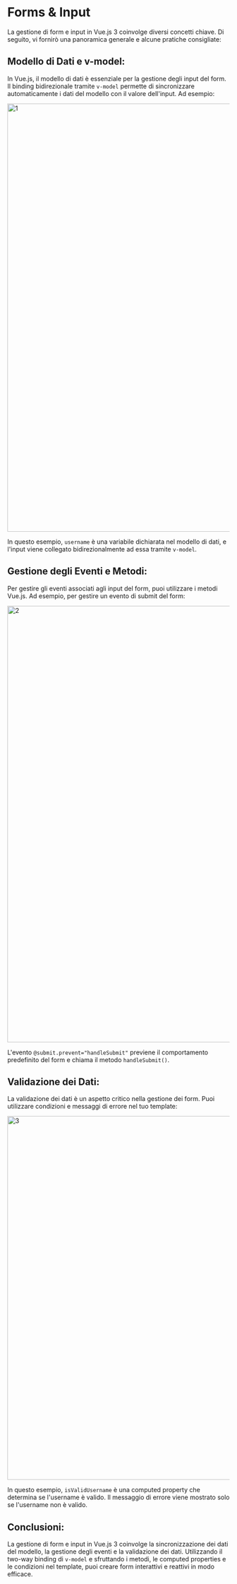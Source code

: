 # Forms & Input

La gestione di form e input in Vue.js 3 coinvolge diversi concetti chiave. 
Di seguito, vi fornirò una panoramica generale e alcune pratiche consigliate:

## Modello di Dati e v-model:

In Vue.js, il modello di dati è essenziale per la gestione degli input del form. Il binding bidirezionale tramite `v-model` permette di sincronizzare automaticamente i dati del modello con il valore dell'input. Ad esempio:

<img width="970" alt="1" src="https://github.com/simonedimeglio/vue-starter-pack-vol-1/assets/78272736/2767853b-3000-40ba-9550-a34a25e65560">

In questo esempio, `username` è una variabile dichiarata nel modello di dati, e l'input viene collegato bidirezionalmente ad essa tramite `v-model`.

## Gestione degli Eventi e Metodi:

Per gestire gli eventi associati agli input del form, puoi utilizzare i metodi Vue.js. Ad esempio, per gestire un evento di submit del form:

<img width="989" alt="2" src="https://github.com/simonedimeglio/vue-starter-pack-vol-1/assets/78272736/517f4a80-a29e-488f-a6b2-f255c0508c57">

L'evento `@submit.prevent="handleSubmit"` previene il comportamento predefinito del form e chiama il metodo `handleSubmit()`.

## Validazione dei Dati:

La validazione dei dati è un aspetto critico nella gestione dei form. Puoi utilizzare condizioni e messaggi di errore nel tuo template:

<img width="824" alt="3" src="https://github.com/simonedimeglio/vue-starter-pack-vol-1/assets/78272736/648d9305-c682-48ce-9d99-e3248c8b7ca2">

In questo esempio, `isValidUsername` è una computed property che determina se l'username è valido. Il messaggio di errore viene mostrato solo se l'username non è valido.

## Conclusioni:

La gestione di form e input in Vue.js 3 coinvolge la sincronizzazione dei dati del modello, la gestione degli eventi e la validazione dei dati. Utilizzando il two-way binding di `v-model` e sfruttando i metodi, le computed properties e le condizioni nel template, puoi creare form interattivi e reattivi in modo efficace.

